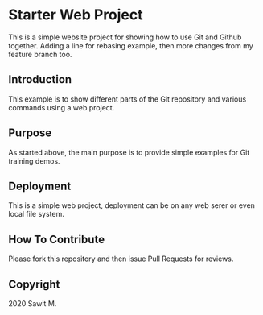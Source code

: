 # Starter Web Project

This is a simple website project for showing how to use Git and Github together. Adding a line for rebasing example, then more changes from my feature branch too.

## Introduction

This example is to show different parts of the Git repository and various commands using a web project.

## Purpose

As started above, the main purpose is to provide simple examples for Git training demos.

## Deployment

This is a simple web project, deployment can be on any web serer or even local file system.

## How To Contribute

Please fork this repository and then issue Pull Requests for reviews.

## Copyright 

2020 Sawit M.
